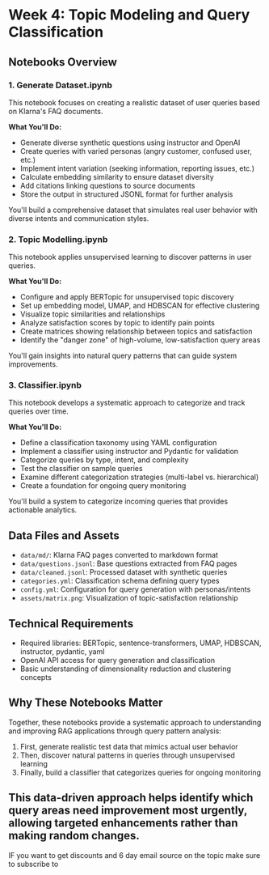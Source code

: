# Week 4: Topic Modeling and Query Classification

## Notebooks Overview

### 1. Generate Dataset.ipynb
This notebook focuses on creating a realistic dataset of user queries based on Klarna's FAQ documents.

**What You'll Do:**
- Generate diverse synthetic questions using instructor and OpenAI
- Create queries with varied personas (angry customer, confused user, etc.)
- Implement intent variation (seeking information, reporting issues, etc.)
- Calculate embedding similarity to ensure dataset diversity
- Add citations linking questions to source documents
- Store the output in structured JSONL format for further analysis

You'll build a comprehensive dataset that simulates real user behavior with diverse intents and communication styles.

### 2. Topic Modelling.ipynb
This notebook applies unsupervised learning to discover patterns in user queries.

**What You'll Do:**
- Configure and apply BERTopic for unsupervised topic discovery
- Set up embedding model, UMAP, and HDBSCAN for effective clustering
- Visualize topic similarities and relationships
- Analyze satisfaction scores by topic to identify pain points
- Create matrices showing relationship between topics and satisfaction
- Identify the "danger zone" of high-volume, low-satisfaction query areas

You'll gain insights into natural query patterns that can guide system improvements.

### 3. Classifier.ipynb
This notebook develops a systematic approach to categorize and track queries over time.

**What You'll Do:**
- Define a classification taxonomy using YAML configuration
- Implement a classifier using instructor and Pydantic for validation
- Categorize queries by type, intent, and complexity
- Test the classifier on sample queries
- Examine different categorization strategies (multi-label vs. hierarchical)
- Create a foundation for ongoing query monitoring

You'll build a system to categorize incoming queries that provides actionable analytics.

## Data Files and Assets
- `data/md/`: Klarna FAQ pages converted to markdown format
- `data/questions.jsonl`: Base questions extracted from FAQ pages
- `data/cleaned.jsonl`: Processed dataset with synthetic queries
- `categories.yml`: Classification schema defining query types
- `config.yml`: Configuration for query generation with personas/intents
- `assets/matrix.png`: Visualization of topic-satisfaction relationship

## Technical Requirements
- Required libraries: BERTopic, sentence-transformers, UMAP, HDBSCAN, instructor, pydantic, yaml
- OpenAI API access for query generation and classification
- Basic understanding of dimensionality reduction and clustering concepts

## Why These Notebooks Matter
Together, these notebooks provide a systematic approach to understanding and improving RAG applications through query pattern analysis:

1. First, generate realistic test data that mimics actual user behavior
2. Then, discover natural patterns in queries through unsupervised learning
3. Finally, build a classifier that categorizes queries for ongoing monitoring

This data-driven approach helps identify which query areas need improvement most urgently, allowing targeted enhancements rather than making random changes.
---

IF you want to get discounts and 6 day email source on the topic make sure to subscribe to

<script async data-uid="010fd9b52b" src="https://fivesixseven.kit.com/010fd9b52b/index.js"></script>
